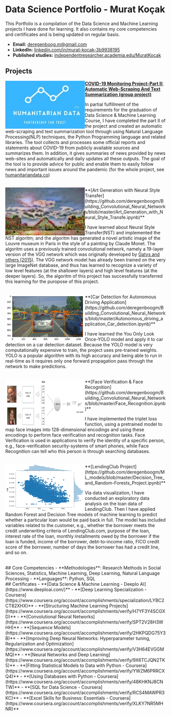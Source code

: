 # Data Science Portfolio - Murat Koçak
This Portfolio is a compilation of the Data Science and Machine Learning projects I have done for learning. It also contains my core competencies and certificates and is being updated on regular basis.

- **Email:** deregenboog.m@gmail.com
- **LinkedIn:** [linkedin.com/in/murat-kocak-3b9938195](https://www.linkedin.com/in/murat-kocak-3b9938195/)
- **Published studies:** [independentresearcher.academia.edu/MuratKocak](https://independentresearcher.academia.edu/MuratKocak)

## Projects
<img align="left" width="250" height="150" src="Images/humanitariandatalogo.jpg"> **[COVID-19 Monitoring Project-Part II: Automatic Web-Scraping And Text Summarization (group project)](https://github.com/deregenboogm/NLP_coronavirus_project)**

In partial fulfillment of the requirements for the graduation of Data Science & Machine Learning Course, I have completed the part II of the project and created an automatic web-scraping and text summarization tool through using Natural Language Processing(NLP) techniques, the Python Programming language and related libraries. The tool collects and processes some official reports and statements about COVID-19 from publicly available sources and summarizes them. In addition, it gives summaries of news provided by news web-sites and automatically and daily updates all these outputs. The goal of the tool is to provide advice for public and enable them to easily follow news and important issues around the pandemic (for the whole project, see [humanitariandata.co](https://humanitariandata.co/))


<br/>
<img align="left" width="250" height="150" src="Images/generated_image.jpg"> **[Art Generation with Neural Style Transfer](https://github.com/deregenboogm/Building_Convolutional_Neural_Networks/blob/master/Art_Generation_with_Neural_Style_Transfe.ipynb)**

I have learned about Neural Style Transfer(NST) and implemented the NST algoritm; and the algoritm has generated a novel artistic image of the Louvre museum in Paris in the style of a painting by Claude Monet. The algoritm uses a previously trained convolutional network, namely a 19-layer version of the VGG network which was originally developed by [Gatys and others (2015)](https://arxiv.org/pdf/1508.06576.pdf). The VGG network model has already been trained on the very large ImageNet database, and thus has learned to recognize a variety of low level features (at the shallower layers) and high level features (at the deeper layers). So, the algoritm of this project has successfully transferred this learning for the puropose of this project.


<br/>
<img align="left" width="250" height="150" src="Images/car detection.png"> **[Car Detection for Autonomous Driving Application](https://github.com/deregenboogm/Building_Convolutional_Neural_Networks/blob/master/Autonomous_driving_application_Car_detection.ipynb)**

I have learned the You Only Look Once-YOLO model and apply it to car detection on a car detection dataset. Because the YOLO model is very computationally expensive to train, the project uses pre-trained weights. YOLO is a popular algorithm with its high accuracy and being able to run in real-time as it requires only one forward propagation pass through the network to make predictions. 


<br/>
<img align="left" width="250" height="150" src="Images/distance_kiank.png"> **[Face Verification & Face Recognition](https://github.com/deregenboogm/Building_Convolutional_Neural_Networks/blob/master/Face_Recognition.ipynb)**

I have implemented the triplet loss function, using a pretrained model to map face images into 128-dimensional encodings and using these encodings to perform face verification and recognition tasks. Face Verification is used in applications to verify the identity of a specific person, e.g., face-verification security-systems of smart phones, while Face Recognition can tell who this person is through searching databases. 


<br/>
<img align="left" width="250" height="150" src="Images/LendingClub project.png">**[LendingClub Project](https://github.com/deregenboogm/ML_models/blob/master/Decision_Tree_and_Random-Forests_Project.ipynb)**

Via data visualization, I have conducted an exploratory data analysis on the loan data of LendingClub. Then I have applied Random Forest and Decision Tree models of machine learning to predict whether a particular loan would be paid back in full. The model has included variables related to the customer, e.g., whether the borrower meets the credit underwriting criteria of LendingClub.com, purpose of the loan, interest rate of the loan, monthly installments owed by the borrower if the loan is funded, income of the borrower, debt-to-income ratio, FICO credit score of the borrower, number of days the borrower has had a credit line, and so on. 


<br/>
## Core Competencies
- **Methodologies**: Research Methods in Social Sciences, Statistics, Machine Learning, Deep Learning, Natural Language Processing
- **Languages**: Python, SQL


<br/>
## Certificates
- **[Data Science & Machine Learning - Deeplo AI](https://www.deeploai.com/)**
- **[Deep Learning Specialization - Coursera](https://www.coursera.org/account/accomplishments/specialization/LYBC2CT82XHX)**
    - **[Structuring Machine Learning Projects](https://www.coursera.org/account/accomplishments/verify/H7YF3Y4SCGXD)**
    - **[Convolutional Neural Networks](https://www.coursera.org/account/accomplishments/verify/SPT2V28H3WHH)**
    - **[Sequence Models](https://www.coursera.org/account/accomplishments/verify/2HKPQDG75Y3B)**
    - **[Improving Deep Neural Networks: Hyperparameter tuning, Regularization and Optimization](https://www.coursera.org/account/accomplishments/verify/V3H64EVGGMMQ)**
    - **[Neural Networks and Deep Learning](https://www.coursera.org/account/accomplishments/verify/9X6TCJQN2TK5)**
- **[Fitting Statistical Models to Data with Python - Coursera](https://www.coursera.org/account/accomplishments/verify/YWZM6PRRCXQ4)**
- **[Using Databases with Python - Coursera](https://www.coursera.org/account/accomplishments/verify/48KHKNJ8CNTW)**
- **[SQL for Data Science - Coursera](https://www.coursera.org/account/accomplishments/verify/RCS4MAWPR3KC)**
- **[Excel Skills for Business: Essentials - Coursera](https://www.coursera.org/account/accomplishments/verify/XLKY7NR5MHNR)**

  
